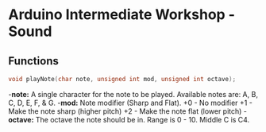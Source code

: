 # Arduino Intermediate Workshop - Sound





## Functions

```c++
void playNote(char note, unsigned int mod, unsigned int octave);
```

-**note:** A single character for the note to be played. Available notes are: A, B, C, D, E, F, & G.
-**mod:** Note modifier (Sharp and Flat). 
  +0 - No modifier
  +1 - Make the note sharp (higher pitch)
  +2 - Make the note flat (lower pitch)
-**octave:** The octave the note should be in. Range is 0 - 10. Middle C is C4.

